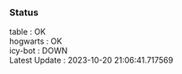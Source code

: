 ### Status


table : OK  
hogwarts : OK  
icy-bot : DOWN  
Latest Update : 2023-10-20 21:06:41.717569
